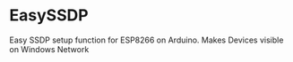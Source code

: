 # EasySSDP
Easy SSDP setup function for ESP8266 on Arduino. Makes Devices visible on Windows Network
